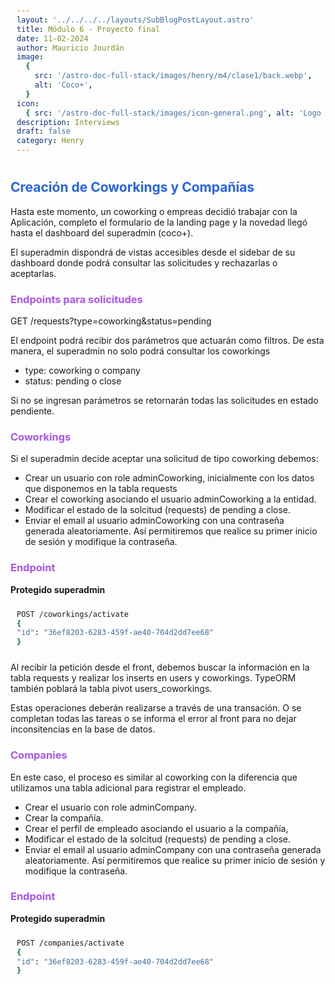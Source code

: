 ```yaml
---
layout: '../../../../layouts/SubBlogPostLayout.astro'
title: Módulo 6 - Proyecto final
date: 11-02-2024
author: Mauricio Jourdán
image:
  {
    src: '/astro-doc-full-stack/images/henry/m4/clase1/back.webp',
    alt: 'Coco+',
  }
icon:
  { src: '/astro-doc-full-stack/images/icon-general.png', alt: 'Logo Coco+' }
description: Interviews
draft: false
category: Henry
---
```


<style>
  h1 { color: #713f12; }
  h2 { color: #2563eb; }
  h3 { color: #a855f7; }
  img {
    width: 100%;
    height: 100%;
    object-fit: cover;
  }

  pre {
    padding: 10px;
  }
    table {
    border-collapse: collapse; /* Elimina el espacio entre las celdas */
    width: 100%; /* Ancho de la tabla */
    margin: 0 auto; /* Centrar la tabla */
    text-align: center;
  }

  th, td {
    border: 1px solid #ddd; /* Borde de las celdas */
    padding: 8px; /* Relleno de las celdas */
    /* text-align: left;  */
  }

  th {
    background-color: #f2f2f2; /* Color de fondo del encabezado */
    font-weight: bold; /* Peso de la fuente del encabezado */
  }

  tr:nth-child(even) {
    background-color: #f9f9f9; /* Color de fondo de las filas pares */
  }  
</style>

## Creación de Coworkings y Compañías

Hasta este momento, un coworking o empreas decidió trabajar con la Aplicación, completo el formulario de la landing page y la novedad llegó hasta el dashboard del superadmin (coco+).

El superadmin dispondrá de vistas accesibles desde el sidebar de su dashboard donde podrá consultar las solicitudes y rechazarlas o aceptarlas.

### Endpoints para solicitudes

GET /requests?type=coworking&status=pending

El endpoint podrá recibir dos parámetros que actuarán como filtros. De esta manera, el superadmin no solo podrá consultar los coworkings

- type: coworking o company
- status: pending o close

Si no se ingresan parámetros se retornarán todas las solicitudes en estado pendiente.

### Coworkings

Si el superadmin decide aceptar una solicitud de tipo coworking debemos:

- Crear un usuario con role adminCoworking, inicialmente con los datos que disponemos en la tabla requests
- Crear el coworking asociando el usuario adminCoworking a la entidad.
- Modificar el estado de la solcitud (requests) de pending a close.
- Enviar el email al usuario adminCoworking con una contraseña generada aleatoriamente. Así permitiremos que realice su primer inicio de sesión y modifique la contraseña.

### Endpoint

**Protegido superadmin**

```bash
POST /coworkings/activate
{
"id": "36ef8203-6283-459f-ae40-704d2dd7ee68"
}
```

Al recibir la petición desde el front, debemos buscar la información en la tabla requests y realizar los inserts en users y coworkings. TypeORM también poblará la tabla pivot users_coworkings.

Estas operaciones deberán realizarse a través de una transación. O se completan todas las tareas o se informa el error al front para no dejar inconsitencias en la base de datos.

### Companies

En este caso, el proceso es similar al coworking con la diferencia que utilizamos una tabla adicional para registrar el empleado.

- Crear el usuario con role adminCompany.
- Crear la compañía.
- Crear el perfil de empleado asociando el usuario a la compañía,
- Modificar el estado de la solcitud (requests) de pending a close.
- Enviar el email al usuario adminCompany con una contraseña generada aleatoriamente. Así permitiremos que realice su primer inicio de sesión y modifique la contraseña.

### Endpoint

**Protegido superadmin**

```bash
POST /companies/activate
{
"id": "36ef8203-6283-459f-ae40-704d2dd7ee68"
}
```
